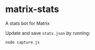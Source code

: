 # matrix-stats

A stats bot for Matrix

Update and save `stats.json` by running:
```bash
node capture.js
```